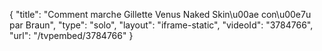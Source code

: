 {
    "title": "Comment marche Gillette Venus Naked Skin\u00ae con\u00e7u par Braun",
    "type": "solo",
    "layout": "iframe-static",
    "videoId": "3784766",
    "url": "\/tvpembed\/3784766"
}